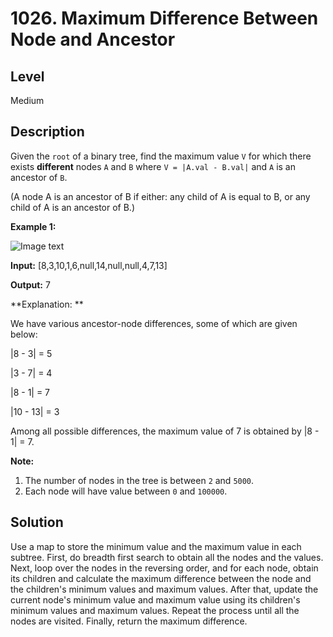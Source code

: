 # 1026. Maximum Difference Between Node and Ancestor
## Level
Medium

## Description
Given the `root` of a binary tree, find the maximum value `V` for which there exists **different** nodes `A` and `B` where `V = |A.val - B.val|` and `A` is an ancestor of `B`.

(A node A is an ancestor of B if either: any child of A is equal to B, or any child of A is an ancestor of B.)

**Example 1:**

![Image text](https://assets.leetcode.com/uploads/2019/09/09/2whqcep.jpg)

**Input:** [8,3,10,1,6,null,14,null,null,4,7,13]

**Output:** 7

**Explanation: **

We have various ancestor-node differences, some of which are given below:

|8 - 3| = 5

|3 - 7| = 4

|8 - 1| = 7

|10 - 13| = 3

Among all possible differences, the maximum value of 7 is obtained by |8 - 1| = 7.

**Note:**

1. The number of nodes in the tree is between `2` and `5000`.
2. Each node will have value between `0` and `100000`.

## Solution
Use a map to store the minimum value and the maximum value in each subtree. First, do breadth first search to obtain all the nodes and the values. Next, loop over the nodes in the reversing order, and for each node, obtain its children and calculate the maximum difference between the node and the children's minimum values and maximum values. After that, update the current node's minimum value and maximum value using its children's minimum values and maximum values. Repeat the process until all the nodes are visited. Finally, return the maximum difference.
